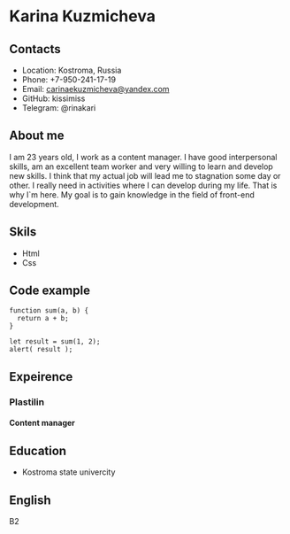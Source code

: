 # Karina Kuzmicheva
## Contacts
* Location: Kostroma, Russia
* Phone: +7-950-241-17-19
* Email: carinaekuzmicheva@yandex.com
* GitHub: kissimiss
* Telegram: @rinakari
## About me
I am 23 years old, I work as a content manager. I have good interpersonal skills, am an excellent team worker and very willing to learn and develop new skills.
I think that my actual job will lead me to stagnation some day or other. 
I really need in activities where I can develop during my life. 
That is why I`m here. My goal is to gain knowledge in the field of front-end development.
## Skils
* Html
* Css
## Code example
```
function sum(a, b) {
  return a + b;
}

let result = sum(1, 2);
alert( result );
```
## Expeirence
### Plastilin
#### Content manager
## Education
* Kostroma state univercity
## English
B2
